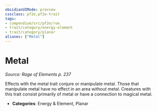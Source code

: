 ```yaml
---
obsidianUIMode: preview
cssclass: pf2e,pf2e-trait
tags:
- compendium/src/pf2e/roe
- trait/category/energy-element
- trait/category/planar
aliases: ["Metal"]
---
```

# Metal  
*Source: Rage of Elements p. 237*  

Effects with the metal trait conjure or manipulate metal. Those that manipulate metal have no effect in an area without metal. Creatures with this trait consist primarily of metal or have a connection to magical metal.

- **Categories**: Energy & Element, Planar